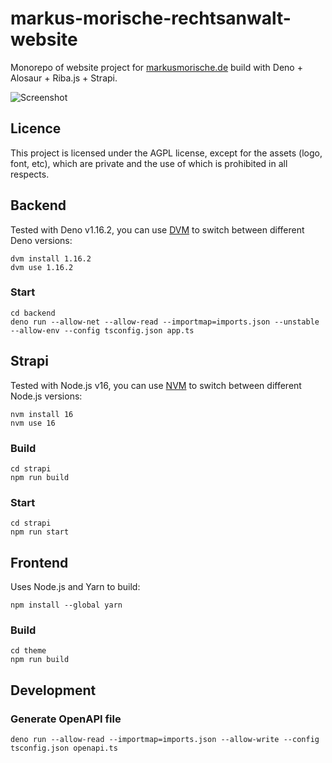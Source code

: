 # markus-morische-rechtsanwalt-website

Monorepo of website project for [markusmorische.de](https://markusmorische.de/) build with Deno + Alosaur + Riba.js + Strapi.

![Screenshot](https://user-images.githubusercontent.com/1073989/141288178-949b138d-c1f7-44fb-b729-f67a72e3d17c.png)

## Licence

This project is licensed under the AGPL license, except for the assets (logo, font, etc), which are private and the use of which is prohibited in all respects.

## Backend

Tested with Deno v1.16.2, you can use [DVM](https://opensourcelibs.com/lib/dvm) to switch between different Deno versions:

```
dvm install 1.16.2
dvm use 1.16.2
```

### Start

```
cd backend
deno run --allow-net --allow-read --importmap=imports.json --unstable --allow-env --config tsconfig.json app.ts
```
## Strapi

Tested with Node.js v16, you can use [NVM](https://github.com/nvm-sh/nvm) to switch between different Node.js versions:

```
nvm install 16
nvm use 16
```

### Build

```
cd strapi
npm run build
```
### Start

```
cd strapi
npm run start
```

## Frontend

Uses Node.js and Yarn to build:

```
npm install --global yarn
```

### Build

```
cd theme
npm run build
```
## Development

### Generate OpenAPI file

```
deno run --allow-read --importmap=imports.json --allow-write --config tsconfig.json openapi.ts
```

